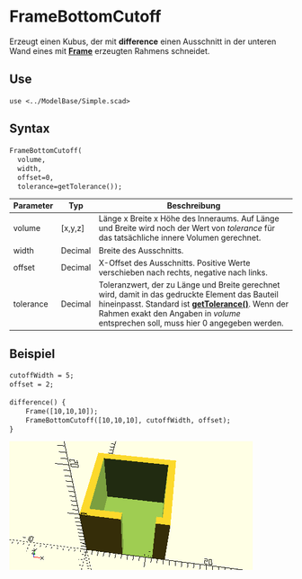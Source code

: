 # FrameBottomCutoff

Erzeugt einen Kubus, der mit __difference__ einen Ausschnitt in der unteren Wand eines mit [__Frame__](Frame.md) erzeugten Rahmens schneidet.

## Use
```
use <../ModelBase/Simple.scad>
```

## Syntax
```
FrameBottomCutoff(
  volume,
  width,
  offset=0,
  tolerance=getTolerance());
```

| Parameter | Typ | Beschreibung |
| ------ | ------ | ------ |
| volume | \[x,y,z] | Länge x Breite x Höhe des Inneraums. Auf Länge und Breite wird noch der Wert von *tolerance* für das tatsächliche innere Volumen gerechnet. |
| width | Decimal | Breite des Ausschnitts. |
| offset | Decimal | X-Offset des Ausschnitts. Positive Werte verschieben nach rechts, negative nach links. |
| tolerance | Decimal | Toleranzwert, der zu Länge und Breite gerechnet wird, damit in das gedruckte Element das Bauteil hineinpasst. Standard ist [__getTolerance()__](../Base/getTolerance.md). Wenn der Rahmen exakt den Angaben in *volume* entsprechen soll, muss hier 0 angegeben werden. |

## Beispiel

```
cutoffWidth = 5;
offset = 2;

difference() {
    Frame([10,10,10]);
    FrameBottomCutoff([10,10,10], cutoffWidth, offset);
}
```

![Mit offset](../../images/SimpleTestFrameBottomCutoff_1.png)